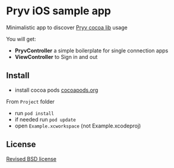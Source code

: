 # Pryv iOS sample app

Minimalistic app to discover [Pryv cocoa lib](https://github.com/pryv/lib-cocoa) usage

You will get:

- **PryvController** a simple boilerplate for single connection apps
- **ViewController** to Sign in and out


## Install 

- install cocoa pods [cocoapods.org](http://cocoapods.org/)

From `Project` folder

- run `pod install`
- if needed run `pod update` 
- open `Example.xcworkspace`  (not Example.xcodeproj)

## License

[Revised BSD license](https://github.com/pryv/documents/blob/master/license-bsd-revised.md)